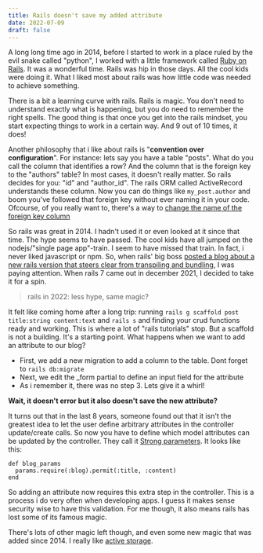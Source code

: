 ```yaml
---
title: Rails doesn't save my added attribute
date: 2022-07-09
draft: false
---
```

A long long time ago in 2014, before I started to work in a place ruled by the evil snake called "python", I worked with a little framework called  [Ruby on Rails](https://rubyonrails.org). It was a wonderful time. Rails was hip in those days. All the cool kids were doing it. What I liked most about rails was how little code was needed to achieve something. 

There is a bit a learning curve with rails. Rails is magic. You don't need to understand exactly what is happening, but you do need to remember the right spells. The good thing is that once you get into the rails mindset, you start expecting things to work in a certain way. And 9 out of 10 times, it does! 

Another philosophy that i like about rails is "**convention over configuration**". For instance: lets say you have a table "posts". What do you call the column that identifies a row? And the column that is the foreign key to the "authors" table? In most cases, it doesn't really matter. So rails decides for you: "id" and "author_id". The rails ORM called ActiveRecord understands these column. Now you can do things like `my_post.author` and boom you've followed that foreign key without ever naming it in your code. Ofcourse, of you really want to, there's a way to [change the name of the foreign key column](https://guides.rubyonrails.org/association_basics.html#options-for-belongs-to-foreign-key)

So rails was great in 2014. I hadn't used it or even looked at it since that time. The hype seems to have passed. The cool kids have all jumped on the nodejs/"single page app"-train. I seem to have missed that train. In fact, i never liked javascript or npm. So, when rails' big boss [posted a blog about a new rails version that steers clear from transpiling and bundling](https://world.hey.com/dhh/modern-web-apps-without-javascript-bundling-or-transpiling-a20f2755), I was paying attention. When rails 7 came out in december 2021, I decided to take it for a spin. 

> rails in 2022: less hype, same magic?

It felt like coming home after a long trip: running `rails g scaffold post title:string content:text` and `rails s` and finding your crud functions ready and working. This is where a lot of "rails tutorials" stop. But a scaffold is not a building. It's a starting point. What happens when we want to add an attribute to our blog? 

* First, we add a new migration to add a column to the table. Dont forget to `rails db:migrate`
* Next, we edit the \_form partial to define an input field for the attribute
* As i remember it, there was no step 3. Lets give it a whirl!

**Wait, it doesn't error but it also doesn't save the new attribute?**

It turns out that in the last 8 years, someone found out that it isn't the greatest idea to let the user define arbitrary attributes in the controller update/create calls. So now you have to define which model attributes can be updated by the controller. They call it [Strong parameters](https://edgeapi.rubyonrails.org/classes/ActionController/StrongParameters.html). It looks like this:

```
def blog_params
  params.require(:blog).permit(:title, :content)
end
```

So adding an attribute now requires this extra step in the controller. This is a process i do very often when developing apps. I guess it makes sense security wise to have this validation. For me though, it also means rails has lost some of its famous magic.

There's lots of other magic left though, and even some new magic that was added since 2014. I really like [active storage](https://edgeguides.rubyonrails.org/active_storage_overview.html). 